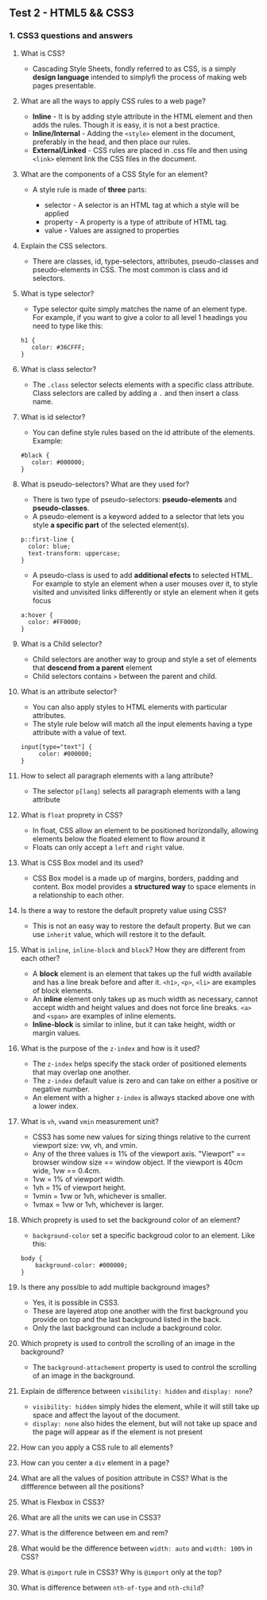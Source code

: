 ## Test 2 - HTML5 && CSS3

### 1. CSS3 questions and answers

1. What is CSS?

   * Cascading Style Sheets, fondly referred to as CSS, is a simply **design language** intended to simplyfi the process of making web pages    presentable.
   
2. What are all the ways to apply CSS rules to a web page?

   * **Inline** - It is by adding style attribute in the HTML element and then adds the rules. Though it is easy, it is not a best practice.
   * **Inline/Internal** - Adding the ``<style>`` element in the document, preferably in the head, and then place our rules.
   * **External/Linked** - CSS rules are placed in .css file and then using ``<link>`` element link the CSS files in the document.

3. What are the components of a CSS Style for an element?

   * A style rule is made of **three** parts: 
   
        * selector - A selector is an HTML tag at which a style will be applied
        * property - A property is a type of attribute of HTML tag.
        * value - Values are assigned to properties
   
4. Explain the CSS selectors.

   * There are classes, id, type-selectors, attributes, pseudo-classes and pseudo-elements in CSS. The most common is class and id        selectors.

5. What is type selector?

   * Type selector quite simply matches the name of an element type. For example, if you want to give a color to all level 1 headings      you need to type like this:
   ```
   h1 {
      color: #36CFFF;
   }
   ```
   
6. What is class selector?
  
   * The ``.class`` selector selects elements with a specific class attribute. Class selectors are called by adding a ``.`` and 
  then insert a class name.
  
7. What is id selector? 

   * You can define style rules based on the id attribute of the elements. Example:
   ```
   #black {
      color: #000000;
   }
   ```
 
8. What is pseudo-selectors? What are they used for?

   * There is two type of pseudo-selectors: **pseudo-elements** and **pseudo-classes**.
   * A pseudo-element is a keyword added to a selector that lets you style **a specific part** of the selected element(s).
    ```
    p::first-line {
      color: blue;
      text-transform: uppercase;
    }
    ```
   
   * A pseudo-class is used to add **additional efects** to selected HTML. For example to style an element when a user mouses over it, to       style visited and unvisited links differently or style an element when it gets focus
  
    ```
    a:hover {
      color: #FF0000;
    }
    ```
9. What is a Child selector?

   * Child selectors are another way to group and style a set of elements that **descend from a parent** element
   * Child selectors contains ``>`` between the parent and child.

10. What is an attribute selector?

    * You can also apply styles to HTML elements with particular attributes.
    * The style rule below will match all the input elements having a type attribute with a value of text.
     ```
     input[type="text"] {
          color: #000000;
     }
     ```

11. How to select all paragraph elements with a lang attribute?

    * The selector ``p[lang]`` selects all paragraph elements with a lang attribute

12. What is ``float`` proprety in CSS?

    * In float, CSS allow an element to be positioned horizondally, allowing elements below the floated element to flow around it
    * Floats can only accept a ``left`` and ``right`` value.

13. What is CSS Box model and its used?  

    * CSS Box model is a made up of margins, borders, padding and content. Box model provides a **structured way** to space elements in     a relationship to each other.

14. Is there a way to restore the default proprety value using CSS?

    * This is not an easy way to restore the default property. But we can use ``inherit`` value, which will restore it to the default.

15. What is ``inline``, ``inline-block`` and ``block``? How they are different from each other?

    * A **block** element is an element that takes up the full width available and has a line break before and after it. 
    ``<h1>``, ``<p>``, ``<li>`` are examples of block elements.
    * An **inline** element only takes up as much width as necessary, cannot accept width and height values and does not force line   breaks. ``<a>`` and ``<span>`` are examples of inline elements.
    * **Inline-block** is similar to inline, but it can take height, width or margin values.

16. What is the purpose of the ``z-index`` and how is it used?

    * The ``z-index`` helps specify the stack order of positioned elements that may overlap one another.
    * The ``z-index`` default value is zero and can take on either a positive or negative number.
    * An element with a higher ``z-index`` is allways stacked above one with a lower index.
    
17. What is ``vh``, ``vw``and ``vmin`` measurement unit?
    
    * CSS3 has some new values for sizing things relative to the current viewport size: vw, vh, and vmin.
    * Any of the three values is 1% of the viewport axis. "Viewport" == browser window size == window object. If the viewport is 40cm   wide, 1vw == 0.4cm.
    * 1vw = 1% of viewport width.
    * 1vh = 1% of viewport height.
    * 1vmin = 1vw or 1vh, whichever is smaller.
    * 1vmax = 1vw or 1vh, whichever is larger.

18. Which proprety is used to set the background color of an element?

    * ``background-color`` set a specific backgroud color to an element. Like this: 
    ```
    body {
        background-color: #000000;
    }
    ```

19. Is there any possible to add multiple background images?

    * Yes, it is possible in CSS3.
    * These are layered atop one another with the first background you provide on top and the last background listed in the back.
    * Only the last background can include a background color.
    
20. Which proprety is used to controll the scrolling of an image in the background?

    * The ``background-attachement`` property is used to control the scrolling of an image in the background.

21. Explain de difference between ``visibility: hidden`` and ``display: none``?

    * ``visibility: hidden`` simply hides the element, while it will still take up space and affect the layout of the document.
    * ``display: none`` also hides the element, but will not take up space and the page will appear as if the element is not present
    
11. How can you apply a CSS rule to all elements?

12. How can you center a ``div`` element in a page?

13. What are all the values of position attribute in CSS? What is the diffference between all the positions?

14. What is Flexbox in CSS3? 

15. What are all the units we can use in CSS3?

16. What is the difference between em and rem?

17.  What would be the difference between ``width: auto`` and ``width: 100%`` in  CSS?

18. What is ``@import`` rule in CSS3? Why is ``@import`` only at the top?


20. What is difference between ``nth-of-type`` and ``nth-child``?


